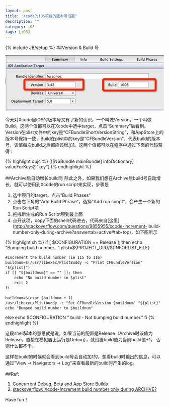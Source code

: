 ```yaml
---
layout: post
title: "Xcode的iOS项目的版本号设置"
description: ""
category: iOS 
tags: [iOS]
---
```

{% include JB/setup %}
##Version & Build 号

![Image1 icon](/assets/resources/version1.jpg)

今天对Xcode里iOS的版本号又有了新的认识，一个叫做Version，一个叫做Build，这两个值都可以在Xcode中选中target，点击“Summary”后看到。 Version在plist文件中的key是“CFBundleShortVersionString”，和AppStore上的版本号保持一致，Build在plist中的key是“CFBundleVersion”，代表build的版本号，该值每次build之后都应该增加1。这两个值都可以在程序中通过下面的代码获得：

{% highlight objc %}
[[[NSBundle mainBundle] infoDictionary] valueForKey:@"key"]
{% endhighlight %}
<br />
<br />
##Archive后自动增长build号
除此之外，如果我们想在Archive后build号自动增长，就可以使用到Xcode的run script来实现，步骤是

1. 选中项目的target，点击“Build Phases“
2. 点击右下角的”Add Build Phrase“，选择”Add run script“，会产生一个新的Run Script项
3. 拖拽新生成的Run Script项到最上面
4. 点开该项，copy下面的shell代码进去，代码来自[这里](http://stackoverflow.com/questions/9855955/xcode-increment-
build-number-only-during-archive?answertab=active#tab-top)，如下图所示

{% highlight sh %}
if [ $CONFIGURATION == Release ]; then
    echo "Bumping build number..."
    plist=${PROJECT_DIR}/${INFOPLIST_FILE}

	#increment the build number (ie 115 to 116)
    buildnum=$(/usr/libexec/PlistBuddy -c "Print CFBundleVersion" "${plist}")
    if [[ "${buildnum}" == "" ]]; then
        echo "No build number in $plist"
        exit 2
    fi

    buildnum=$(expr $buildnum + 1)
    /usr/libexec/Plistbuddy -c "Set CFBundleVersion $buildnum" "${plist}"
    echo "Bumped build number to $buildnum"

else
    echo $CONFIGURATION " build - Not bumping build number."
fi
{% endhighlight %}

这段shell脚本的意思就是说，如果当前的配置是Release（Archive时该值为Release，直接在模拟器上运行是Debug），就设置build值为当前build值+1， 否则什么都不干。  

这样在build的时候就会看到build号会自动加1的，想看build时输出的信息，可以通过"View -> Navigators -> Log"来查看最新的build时产生的log。
<br /><br />
##Ref:

1. [Concurrent Debug, Beta and App Store Builds](http://swwritings.com/post/2013-05-20-concurrent-debug-beta-app-store-builds)
2. [stackoverflow: Xcode-Increment build number only during ARCHIVE?](http://stackoverflow.com/questions/9855955/xcode-increment-build-number-only-during-archive?answertab=active#tab-top)

Have fun！